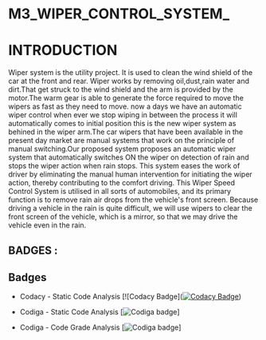 # M3_WIPER_CONTROL_SYSTEM_


# INTRODUCTION
Wiper system is the utility project. It is used to clean the wind shield of the car at the front and rear. Wiper works by removing oil,dust,rain water and dirt.That get struck to the wind shield and the arm is provided by the motor.The warm gear is able to generate the force required to move the wipers as fast as they need to move. now a days we have an automatic wiper control when ever we stop wiping in between the process it will automatically comes to initial position this is the new wiper system as behined in the wiper arm.The car wipers that have been available in the present day market are manual systems that work on the principle of manual switching.Our proposed system proposes an automatic wiper system that automatically switches ON the wiper on detection of rain and stops the wiper action when rain stops. This system eases the work of driver by eliminating the manual human intervention for initiating the wiper action, thereby contributing to the comfort driving.
This Wiper Speed Control System is utilised in all sorts of automobiles, and its primary function is to remove rain air drops from the vehicle's front screen. Because driving a vehicle in the rain is quite difficult, we will use wipers to clear the front screen of the vehicle, which is a mirror, so that we may drive the vehicle even in the rain.

## BADGES :
##   Badges
* Codacy - Static Code Analysis [![Codacy Badge]([![Codacy Badge](https://app.codacy.com/project/badge/Grade/9c38a2fcde244f83adbcdbfae26d7f86)](https://www.codacy.com/gh/suryastark251/M3_WIPER_CONTROL_SYSTEM/dashboard?utm_source=github.com&amp;utm_medium=referral&amp;utm_content=suryastark251/M3_WIPER_CONTROL_SYSTEM&amp;utm_campaign=Badge_Grade))
 
* Codiga - Static Code Analysis [![Codiga badge](https://api.codiga.io/project/33452/score/svg)]
* Codiga - Code Grade Analysis [![Codiga badge](https://api.codiga.io/project/33452/status/svg)]
